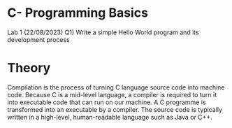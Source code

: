 # C- Programming Basics
Lab 1 (22/08/2023)
Q1) Write a simple Hello World program and its development process
# Theory
Compilation is the process of turning C language source code into machine code. Because C is a mid-level language, a compiler is required to turn it into executable code that can run on our machine. A C programme is transformed into an executable by a compiler. The source code is typically written in a high-level, human-readable language such as Java or C++.
